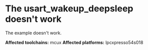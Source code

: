 # The usart_wakeup_deepsleep doesn't work

The example doesn't work.

**Affected toolchains:** mcux
**Affected platforms:** lpcxpresso54s018